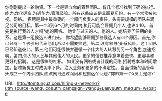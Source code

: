  
 你刚刚提出一轮融资。下一步是建立你的管理团队。有几个标准找到正确的执行。能力,文化适应,沟通能力,管理经验。所有这些应该是显而易见的。有一个常常被忽视。网络。 
 招聘是其中最重要的一个部门负责人的责任。头需要规模的团队来满足公司的目标。第一个3到6个月的时间内,执行可能会雇佣几个人,也许4 10。 
 首先是执行我的人才吗?她的网络。 
 她曾与过去的人。她的人。她培养了任期的关系。这是第一组候选人进门来。 
 你希望能够雇佣那些候选人有四个原因。首先,你已经有一个强引用代表他们,所以不需要筛选。第二,没有领导/关系风险。这个团队已经知道彼此。第三,他们可能很快并遵循一个伟大的人转移到另一个角色,加速招聘。第四,伟大的人民与其他伟大的人民。更多的信任推荐意味着更快、更容易和更好的招聘。 
 这是很棒的杠杆。 
 如果没有网络或者错误的网络,招聘成本和时间增加。招聘新员工时成功率下降。注入业务和更多的不确定性。 
 当面试新的高管牵头成立一个内部团队,面试网络通过询问和挖掘这个问题:“你的第一个5员工是谁?” 
  
   
  URL : http://tomtunguz.com/hiring-a-network/?utm_source=wanqu.co&utm_campaign=Wanqu+Daily&utm_medium=website